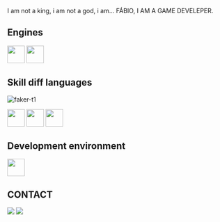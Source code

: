 I am not a king, i am not a god, i am... FÁBIO, I AM A GAME DEVELEPER.

##           Engines
<img loading="lazy" src="https://cdn.jsdelivr.net/gh/devicons/devicon@latest/icons/unity/unity-plain.svg" width="40" height="40" /> <img loading="lazy" src="https://cdn.jsdelivr.net/gh/devicons/devicon@latest/icons/godot/godot-original.svg" width="40" height="40" />

##           Skill diff languages
![faker-t1](https://github.com/user-attachments/assets/0fea224f-6d0a-4c30-89c7-5b6e40a53e65)

<img loading="lazy" src="https://cdn.jsdelivr.net/gh/devicons/devicon@latest/icons/cplusplus/cplusplus-plain.svg" width="40" height="40" /> <img loading="lazy" src="https://cdn.jsdelivr.net/gh/devicons/devicon@latest/icons/c/c-plain.svg" width="40" height="40" /> <img loading="lazy" src="https://cdn.jsdelivr.net/gh/devicons/devicon@latest/icons/csharp/csharp-plain.svg" width="40" height="40" />

##           Development environment
<img loading="lazy" src="https://cdn.jsdelivr.net/gh/devicons/devicon@latest/icons/visualstudio/visualstudio-plain.svg" width="40" height="40" />


##           CONTACT
<a href="https://fabiogdsp" target="_blank"><img loading="lazy" src="https://img.shields.io/badge/-Instagram-%23E4405F?style=for-the-badge&logo=instagram&logoColor=white" target="_blank"></a>
<a href = "mailto:contato@galvaofabio2019@gmail.com"><img loading="lazy" src="https://img.shields.io/badge/Gmail-D14836?style=for-the-badge&logo=gmail&logoColor=white" target="_blank"></a>
